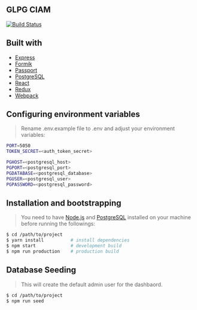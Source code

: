 ## GLPG CIAM

[![Build Status](https://travis-ci.com/bs-23/glpg-ciam.svg?token=MzSs9Q4pu5W2TDL3FHze&branch=master)](https://travis-ci.com/bs-23/glpg-ciam)

## Built with
- [Express](https://expressjs.com/)
- [Formik](https://jaredpalmer.com/formik/)
- [Passport](http://passportjs.org/)
- [PostgreSQL](https://www.postgresql.org/)
- [React](https://reactjs.org/)
- [Redux](https://redux.js.org/)
- [Webpack](https://webpack.js.org/)

## Configuring environment variables

> Rename .env.example file to .env and adjust your environment variables:

```bash
PORT=5050
TOKEN_SECRET=<auth_token_secret>

PGHOST=<postgresql_host>
PGPORT=<postgresql_port>
PGDATABASE=<postgresql_database>
PGUSER=<postgresql_user>
PGPASSWORD=<postgresql_password>

```

## Installation and bootstrapping
> You need to have [Node.js](https://nodejs.org/en/) and [PostgreSQL](https://www.postgresql.org/) installed on your machine before running the followings:

```bash
$ cd /path/to/project
$ yarn install          # install dependencies
$ npm start             # development build
$ npm run production    # production build
```

## Database Seeding
> This will create the default admin user for the dashbaord.
```bash
$ cd /path/to/project
$ npm run seed
```
